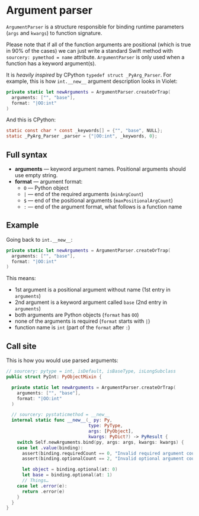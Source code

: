 # Argument parser

`ArgumentParser` is a structure responsible for binding runtime parameters (`args` and `kwargs`) to function signature.

Please note that if all of the function arguments are positional (which is true in 90% of the cases) we can just write a standard Swift method with `sourcery: pymethod = name` attribute. `ArgumentParser` is only used when a function has a keyword argument(s).

It is *heavily inspired* by CPython `typedef struct _PyArg_Parser`. For example, this is how `int.__new__` argument description looks in Violet:

```Swift
private static let newArguments = ArgumentParser.createOrTrap(
  arguments: ["", "base"],
  format: "|OO:int"
)
```

And this is CPython:

```C
static const char * const _keywords[] = {"", "base", NULL};
static _PyArg_Parser _parser = {"|OO:int", _keywords, 0};
```

## Full syntax

- **arguments** — keyword argument names. Positional arguments should use empty string.
- **format** — argument format:
    - `O` — Python object
    - `|` — end of the required arguments (`minArgCount`)
    - `$` — end of the positional arguments (`maxPositionalArgCount`)
    - `:` — end of the argument format, what follows is a function name

## Example

Going back to `int.__new__`:

```Swift
private static let newArguments = ArgumentParser.createOrTrap(
  arguments: ["", "base"],
  format: "|OO:int"
)
```

This means:

- 1st argument is a positional argument without name (1st entry in `arguments`)
- 2nd argument is a keyword argument called `base` (2nd entry in `arguments`)
- both arguments are Python objects (`format` has `OO`)
- none of the arguments is required (`format` starts with `|`)
- function name is `int` (part of the `format` after `:`)

## Call site

This is how you would use parsed arguments:

```Swift
// sourcery: pytype = int, isDefault, isBaseType, isLongSubclass
public struct PyInt: PyObjectMixin {

  private static let newArguments = ArgumentParser.createOrTrap(
    arguments: ["", "base"],
    format: "|OO:int"
  )

  // sourcery: pystaticmethod = __new__
  internal static func __new__(_ py: Py,
                               type: PyType,
                               args: [PyObject],
                               kwargs: PyDict?) -> PyResult {
    switch Self.newArguments.bind(py, args: args, kwargs: kwargs) {
    case let .value(binding):
      assert(binding.requiredCount == 0, "Invalid required argument count.")
      assert(binding.optionalCount == 2, "Invalid optional argument count.")

      let object = binding.optional(at: 0)
      let base = binding.optional(at: 1)
      // Things…
    case let .error(e):
      return .error(e)
    }
  }
}
```
